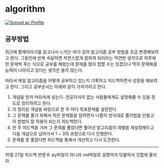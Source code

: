 # algorithm

[![Solved.ac Profile](http://mazassumnida.wtf/api/v2/generate_badge?boj=about_joo)](https://solved.ac/about_joo/)

## 공부방법

최근에 함께자라기를 읽고나서 느끼는 바가 있어 알고리즘 공부 방법을 조금 변경해보려고 한다. 그동안에 반복 숙달하면 자연스럽게 잘하게 되리라는 막연한 생각으로 하루에 한 문제씩 푸는 식으로 공부를 해왔는데 문제를 많이 접할 수는 있겠으나 딱히 문제해결 능력이 나아지고 있다는 생각은 들지 않는다.

따라서 매일 알고리즘을 어떻게 공부하고 있는지 기록하고 피드백하면서 성장을 해보려고 한다. 그리고 공부순서는 아래와 같이 가져가려고 한다.

1. 개념을 먼저 머리속에 넣는다. 전공지식이 없는 사람들에게도 설명해줄 수 있을 정도로 정리하려고 한다.
2. 이 정리된 개념을 바탕으로 한 주 마다 목표문제를 설정한다.
3. 그 문제를 풀기 위해서 작은 문제들을 접하면서 나름의 방식대로 풀이법을 만들고 이 방법이 잘 적용이 되는지 피드백한다.
4. 한 주 피드백을 거쳐 그 문제를 풀었다면 풀어낸 알고리즘의 레벨을 재설정해두고 다음 개념으로 넘어가서 1 ~ 3의 과정으로 다시 진행한다.
5. 문제를 못 풀었다면 피드백을 통해서 개선하고 다시 도전한다.

---

10월 27일 피드백 반영 6. py파일이 아니라 md파일로 설명까지 덧붙여서 깃헙에 올리자.
